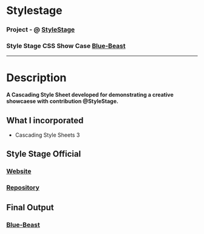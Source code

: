 # Stylestage

### Project - @ [StyleStage](https://stylestage.dev/)
### Style Stage CSS Show Case [Blue-Beast](https://stylestage.dev/styles/blue-beast/)

<hr>

# Description

#### A Cascading Style Sheet developed for demonstrating a creative showcaese with contribution @StyleStage.

## What I incorporated

* Cascading Style Sheets 3

## Style Stage Official

### [Website](https://stylestage.dev/)
### [Repository](https://github.com/5t3ph/stylestage)

## Final Output
### [Blue-Beast](https://stylestage.dev/styles/blue-beast/)
